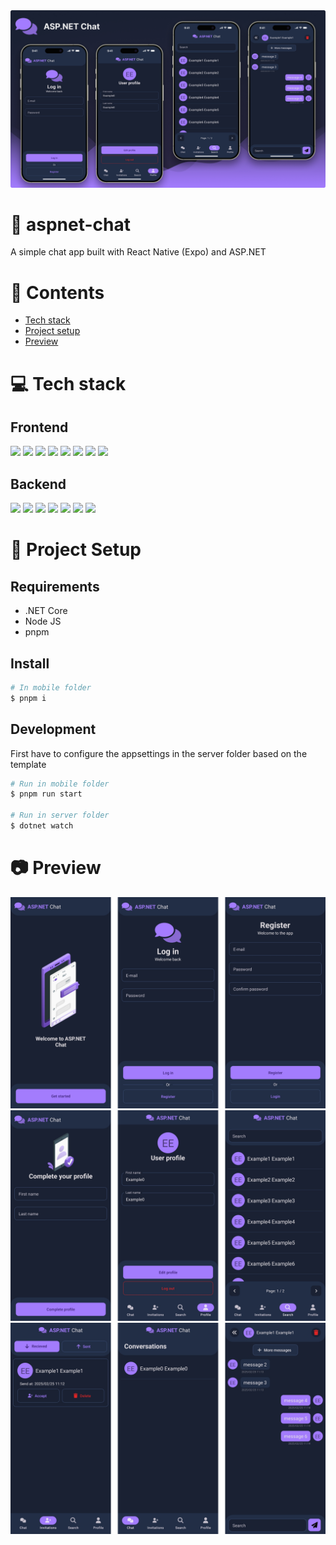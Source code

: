 <img src="https://raw.githubusercontent.com/devlotfi/aspnet-chat/main/github-assets/github-banner.png">

# 📜 aspnet-chat

A simple chat app built with React Native (Expo) and ASP.NET

# 📌 Contents

- [Tech stack](#-tech-stack)
- [Project setup](#-project-setup)
- [Preview](#-preview)

# 💻 Tech stack

## Frontend

<p float="left">
  <img height="50px" src="https://devlotfi.github.io/stack-icons/icons/ts.svg">
  <img height="50px" src="https://devlotfi.github.io/stack-icons/icons/reactnative.svg">
  <img height="50px" src="https://devlotfi.github.io/stack-icons/icons/expo.svg">
  <img height="50px" src="https://devlotfi.github.io/stack-icons/icons/fontawesome.svg">
  <img height="50px" src="https://devlotfi.github.io/stack-icons/icons/formik.svg">
  <img height="50px" src="https://devlotfi.github.io/stack-icons/icons/react-native-paper.svg">
  <img height="50px" src="https://devlotfi.github.io/stack-icons/icons/reactnavigation.svg">
  <img height="50px" src="https://devlotfi.github.io/stack-icons/icons/tanstack-query.svg">
</p>

## Backend

<p float="left">
  <img height="50px" src="https://devlotfi.github.io/stack-icons/icons/cs.svg">
  <img height="50px" src="https://devlotfi.github.io/stack-icons/icons/asp-dotnet-core.svg">
  <img height="50px" src="https://devlotfi.github.io/stack-icons/icons/asp-dotnet-identity.svg">
  <img height="50px" src="https://devlotfi.github.io/stack-icons/icons/ef-core.svg">
  <img height="50px" src="https://devlotfi.github.io/stack-icons/icons/signalr.svg">
  <img height="50px" src="https://devlotfi.github.io/stack-icons/icons/postgres.svg">
  <img height="50px" src="https://devlotfi.github.io/stack-icons/icons/redis.svg">
</p>

# 📂 Project Setup

## Requirements

- .NET Core
- Node JS
- pnpm

## Install

```bash
# In mobile folder
$ pnpm i
```

## Development

First have to configure the appsettings in the server folder based on the template

```bash
# Run in mobile folder
$ pnpm run start

# Run in server folder
$ dotnet watch
```

# 📷 Preview

<img src="https://raw.githubusercontent.com/devlotfi/aspnet-chat/main/github-assets/preview/preview-1.png">
<img src="https://raw.githubusercontent.com/devlotfi/aspnet-chat/main/github-assets/preview/preview-2.png">
<img src="https://raw.githubusercontent.com/devlotfi/aspnet-chat/main/github-assets/preview/preview-3.png">
